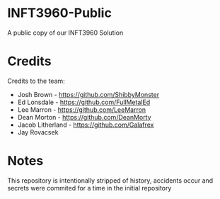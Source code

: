 # INFT3960-Public
A public copy of our INFT3960 Solution

# Credits
Credits to the team:
* Josh Brown - https://github.com/ShibbyMonster
* Ed Lonsdale - https://github.com/FullMetalEd
* Lee Marron - https://github.com/LeeMarron
* Dean Morton - https://github.com/DeanMorty
* Jacob Litherland - https://github.com/Galafrex
* Jay Rovacsek

# Notes
This repository is intentionally stripped of history, accidents occur and secrets were commited for a time in the initial repository
